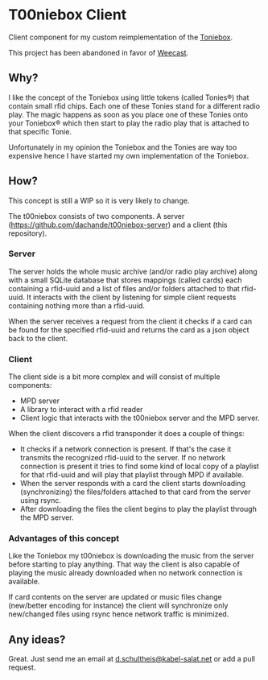 # T00niebox Client

Client component for my custom reimplementation of the [Toniebox](https://tonies.de/).

This project has been abandoned in favor of [Weecast](https://github.com/dachande/weecast).

## Why?

I like the concept of the Toniebox using little tokens (called Tonies&reg;) that contain small rfid chips. Each one of these Tonies stand for a different radio play. The magic happens as soon as you place one of these Tonies onto your Toniebox&reg; which then start to play the radio play that is attached to that specific Tonie.

Unfortunately in my opinion the Toniebox and the Tonies are way too expensive hence I have started my own implementation of the Toniebox.

## How?

This concept is still a WIP so it is very likely to change.

The t00niebox consists of two components. A server (https://github.com/dachande/t00niebox-server) and a client (this repository).

### Server

The server holds the whole music archive (and/or radio play archive) along with a small SQLite database that stores mappings (called cards) each containing a rfid-uuid and a list of files and/or folders attached to that rfid-uuid. It interacts with the client by listening for simple client requests containing nothing more than a rfid-uuid.

When the server receives a request from the client it checks if a card can be found for the specified rfid-uuid and returns the card as a json object back to the client.

### Client

The client side is a bit more complex and will consist of multiple components:

* MPD server
* A library to interact with a rfid reader
* Client logic that interacts with the t00niebox server and the MPD server.

When the client discovers a rfid transponder it does a couple of things:

* It checks if a network connection is present. If that's the case it transmits the recognized rfid-uuid to the server. If no network connection is present it tries to find some kind of local copy of a playlist for that rfid-uuid and will play that playlist through MPD if available.
* When the server responds with a card the client starts downloading (synchronizing) the files/folders attached to that card from the server using rsync.
* After downloading the files the client begins to play the playlist through the MPD server.

### Advantages of this concept

Like the Toniebox my t00niebox is downloading the music from the server before starting to play anything. That way the client is also capable of playing the music already downloaded when no network connection is available.

If card contents on the server are updated or music files change (new/better encoding for instance) the client will synchronize only new/changed files using rsync hence network traffic is minimized.

## Any ideas?

Great. Just send me an email at [d.schultheis@kabel-salat.net](d.schultheis@kabel-salat.net) or add a pull request.
